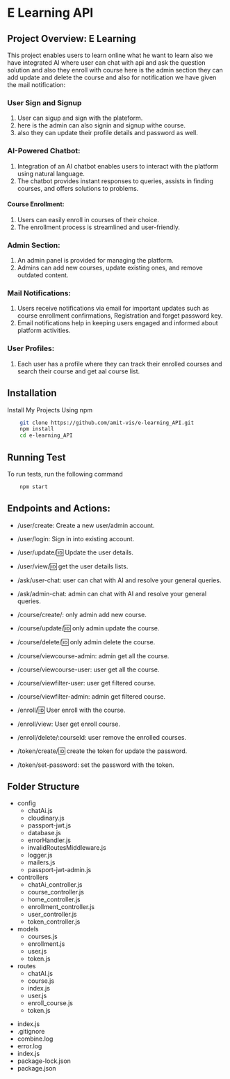 # E Learning API
## Project Overview: E Learning

This project enables users to learn online what he want to learn also we have integrated AI where user can chat with api and ask the question solution and also they enroll with course here is the admin section they can add update and delete the course and also for notification we have given the mail notification:

### User Sign and Signup
1. User can sigup and sign with the plateform.
2. here is the admin can also signin and signup withe course.
3. also they can update their profile details and password as well.

### AI-Powered Chatbot:

1. Integration of an AI chatbot enables users to interact with the platform using natural language.
2. The chatbot provides instant responses to queries, assists in finding courses, and offers solutions to problems.

#### Course Enrollment:

1. Users can easily enroll in courses of their choice.
2. The enrollment process is streamlined and user-friendly.

### Admin Section:

1. An admin panel is provided for managing the platform.
2. Admins can add new courses, update existing ones, and remove outdated content.

### Mail Notifications:

1. Users receive notifications via email for important updates such as course enrollment confirmations, Registration and forget password key.
2. Email notifications help in keeping users engaged and informed about platform activities.

### User Profiles:

1. Each user has a profile where they can track their enrolled courses and search their course and get aal course list.

## Installation
Install My Projects Using npm
```bash
    git clone https://github.com/amit-vis/e-learning_API.git
    npm install
    cd e-learning_API
```

## Running Test
To run tests, run the following command
```bash
    npm start
```

## Endpoints and Actions:
* /user/create: Create a new user/admin account.
* /user/login: Sign in into existing account.
* /user/update/:id: Update the user details.
* /user/view/:id: get the user details lists.

* /ask/user-chat: user can chat with AI and resolve your general queries.
* /ask/admin-chat: admin can chat with AI and resolve your general queries.

* /course/create/: only admin add new course.
* /course/update/:id: only admin update the course.
* /course/delete/:id: only admin delete the course.
* /course/viewcourse-admin: admin get all the course.
* /course/viewcourse-user: user get all the course.
* /course/viewfilter-user: user get filtered course.
* /course/viewfilter-admin: admin get filtered course.

* /enroll/:id: User enroll with the course.
* /enroll/view: User get enroll course.
* /enroll/delete/:courseId: user remove the enrolled courses.

* /token/create/:id: create the token for update the password.
* /token/set-password: set the password with the token.

## Folder Structure
* config
    - chatAi.js
    - cloudinary.js
    - passport-jwt.js
    - database.js
    - errorHandler.js
    - invalidRoutesMiddleware.js
    - logger.js
    - mailers.js
    - passport-jwt-admin.js
* controllers
    - chatAi_controller.js
    - course_controller.js
    - home_controller.js
    - enrollment_controller.js
    - user_controller.js
    - token_controller.js
* models
    - courses.js
    - enrollment.js
    - user.js
    - token.js
* routes
    - chatAI.js
    - course.js
    - index.js
    - user.js
    - enroll_course.js
    - token.js
- index.js
- .gitignore
- combine.log
- error.log
- index.js
- package-lock.json
- package.json